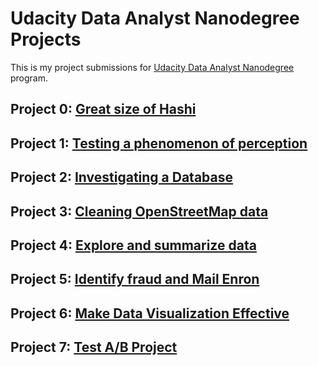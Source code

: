 # Udacity Data Analyst Nanodegree Projects

This is my project submissions for [Udacity Data Analyst Nanodegree](https://www.udacity.com/course/data-analyst-nanodegree--nd002) program.

## Project 0: [Great size of Hashi](https://github.com/marciocamello/udacity/tree/master/projects/great-size-of-hashi)

## Project 1: [Testing a phenomenon of perception](https://github.com/marciocamello/udacity/tree/master/projects/pesting-a-phenomenon-of-perception)

## Project 2: [Investigating a Database](https://github.com/marciocamello/udacity/tree/master/projects/investigating-a-database)

## Project 3: [Cleaning OpenStreetMap data](https://github.com/marciocamello/udacity/tree/master/projects/cleaning-openstreetmap-data)

## Project 4: [Explore and summarize data](https://github.com/marciocamello/udacity/tree/master/projects/explore-and-summarize-data)

## Project 5: [Identify fraud and Mail Enron](https://github.com/marciocamello/udacity/tree/master/projects/identify-fraud-and-mail-enron)

## Project 6: [Make Data Visualization Effective](https://github.com/marciocamello/udacity/tree/master/projects/make-data-visualization-effective)

## Project 7: [Test A/B Project](https://github.com/marciocamello/udacity/tree/master/projects/test-ab-project)
